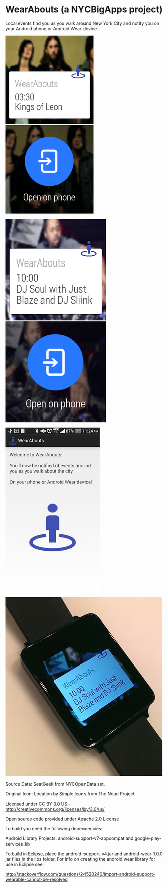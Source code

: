 WearAbouts  (a NYCBigApps project)
==========

Local events find you as you walk around New York City and notify you on your Android phone or Android Wear device.

![Screenshot2](screenshots/screen2.png?raw=true)
![Screenshot3](screenshots/screen3.png?raw=true)

![Screenshot3](screenshots/screen4.png?raw=true)
![Screenshot3](screenshots/screen5.png?raw=true)

![Screenshot3](screenshots/screenshotphone.png?raw=true)
![Screenshot3](screenshots/WearAboutsOnAndroidWearWatch.jpg?raw=true)


Source Data: SeatGeek from NYCOpenData set.

Original Icon: Location by Simple Icons from The Noun Project

Licensed under CC BY 3.0 US - http://creativecommons.org/licenses/by/3.0/us/

Open source code provided under Apache 2.0 License

To build you need the following dependencies:

Android Library Projects: android-support-v7-appcompat  and  google-play-services_lib

To build in Eclipse, place the android-support-v4.jar and android-wear-1.0.0 jar files in the libs folder. For info on creating the android wear library for use in Eclipse see:

http://stackoverflow.com/questions/24520240/import-android-support-wearable-cannot-be-resolved
